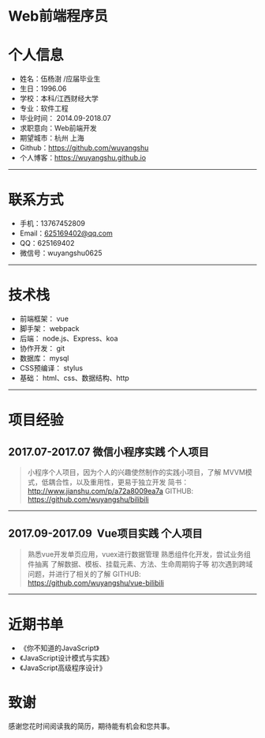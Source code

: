 # Web前端程序员


# 个人信息

 - 姓名：伍杨澍 /应届毕业生
 - 生日：1996.06
 - 学校：本科/江西财经大学
 - 专业：软件工程
 - 毕业时间： 2014.09-2018.07 
 -  求职意向：Web前端开发       
 - 期望城市：杭州   上海
 - Github：https://github.com/wuyangshu
 - 个人博客：https://wuyangshu.github.io

---

# 联系方式

- 手机：13767452809
- Email：625169402@qq.com
- QQ：625169402
- 微信号：wuyangshu0625

---
# 技术栈

- 前端框架： vue
- 脚手架： webpack
- 后端： node.js、Express、koa
- 协作开发： git
- 数据库： mysql 
- CSS预编译： stylus
- 基础： html、css、数据结构、http

---
  # 项目经验
   
## 2017.07-2017.07   微信小程序实践   个人项目
>小程序个人项目，因为个人的兴趣使然制作的实践小项目，了解
MVVM模式，低耦合性，以及重用性，更易于独立开发
简书：http://www.jianshu.com/p/a72a8009ea7a
GITHUB: https://github.com/wuyangshu/bilibili

---

## 2017.09-2017.09      Vue项目实践  个人项目
>熟悉vue开发单页应用，vuex进行数据管理
熟悉组件化开发，尝试业务组件抽离
了解数据、模板、挂载元素、方法、生命周期钩子等
初次遇到跨域问题，并进行了相关的了解
GITHUB: https://github.com/wuyangshu/vue-bilibili
   
   ---
   
  # 近期书单
- 《你不知道的JavaScript》   
- 《JavaScript设计模式与实践》 
- 《JavaScript高级程序设计》
   
   
# 致谢
感谢您花时间阅读我的简历，期待能有机会和您共事。
      
